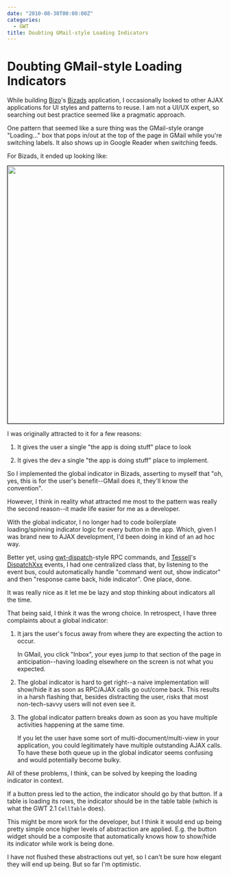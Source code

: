 ```yaml
---
date: "2010-08-30T00:00:00Z"
categories:
  - GWT
title: Doubting GMail-style Loading Indicators
---
```


Doubting GMail-style Loading Indicators
=======================================

While building [Bizo][bizo]'s [Bizads][bizads] application, I occasionally looked to other AJAX applications for UI styles and patterns to reuse. I am not a UI/UX expert, so searching out best practice seemed like a pragmatic approach.

One pattern that seemed like a sure thing was the GMail-style orange "Loading..." box that pops in/out at the top of the page in GMail while you're switching labels. It also shows up in Google Reader when switching feeds.

For Bizads, it ended up looking like:

<img src="/images/screenshot-loggingIn.png" style="border: 1px solid black; margin-left: auto; margin-right: auto; width: 600px; display: block;"/>

I was originally attracted to it for a few reasons:

1. It gives the user a single "the app is doing stuff" place to look

2. It gives the dev a single "the app is doing stuff" place to implement.

So I implemented the global indicator in Bizads, asserting to myself that "oh, yes, this is for the user's benefit--GMail does it, they'll know the convention".

However, I think in reality what attracted me most to the pattern was really the second reason--it made life easier for me as a developer.

With the global indicator, I no longer had to code boilerplate loading/spinning indicator logic for every button in the app. Which, given I was brand new to AJAX development, I'd been doing in kind of an ad hoc way.

Better yet, using [gwt-dispatch][gwtdispatch]-style RPC commands, and [Tessell][tessell]'s [DispatchXxx][dispatch] events, I had one centralized class that, by listening to the event bus, could automatically handle "command went out, show indicator" and then "response came back, hide indicator". One place, done.

It was really nice as it let me be lazy and stop thinking about indicators all the time.

That being said, I think it was the wrong choice. In retrospect, I have three complaints about a global indicator:

1. It jars the user's focus away from where they are expecting the action to occur.

   In GMail, you click "Inbox", your eyes jump to that section of the page in anticipation--having loading elsewhere on the screen is not what you expected.

2. The global indicator is hard to get right--a naive implementation will show/hide it as soon as RPC/AJAX calls go out/come back. This results in a harsh flashing that, besides distracting the user, risks that most non-tech-savvy users will not even see it.

3. The global indicator pattern breaks down as soon as you have multiple activities happening at the same time.

   If you let the user have some sort of multi-document/multi-view in your application, you could legitimately have multiple outstanding AJAX calls. To have these both queue up in the global indicator seems confusing and would potentially become bulky.

All of these problems, I think, can be solved by keeping the loading indicator in context.

If a button press led to the action, the indicator should go by that button. If a table is loading its rows, the indicator should be in the table table (which is what the GWT 2.1 `CellTable` does).

This might be more work for the developer, but I think it would end up being pretty simple once higher levels of abstraction are applied. E.g. the button widget should be a composite that automatically knows how to show/hide its indicator while work is being done.

I have not flushed these abstractions out yet, so I can't be sure how elegant they will end up being. But so far I'm optimistic.

[bizo]: http://www.bizo.com
[bizads]: http://bizads.bizo.com
[tessell]: http://www.tessell.org
[dispatch]: http://github.com/stephenh/tessell/tree/master/user/src/main/java/org/tessell/dispatch/client/events/
[gwtdispatch]: http://code.google.com/p/gwt-dispatch/

